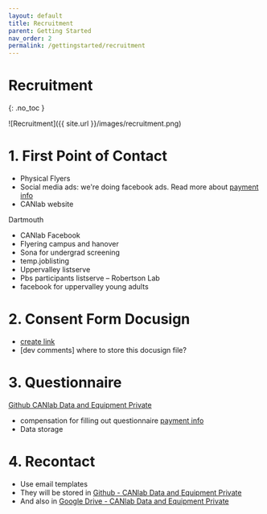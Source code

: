 ```yaml
---
layout: default
title: Recruitment
parent: Getting Started
nav_order: 2
permalink: /gettingstarted/recruitment
---
```


# Recruitment
{: .no_toc }

![Recruitment]({{ site.url }}/images/recruitment.png)


# 1. First Point of Contact
* Physical Flyers
* Social media ads: we're doing facebook ads. Read more about [payment info]()
* CANlab website

Dartmouth
* CANlab Facebook
* Flyering campus and hanover
* Sona for undergrad screening
* temp.joblisting
* Uppervalley listserve
* Pbs participants listserve – Robertson Lab
* facebook for uppervalley young adults

# 2. Consent Form Docusign
* [create link]()
* [dev comments] where to store this docusign file?

# 3. Questionnaire
[Github CANlab Data and Equipment Private](https://github.com/canlab/CANlab_data_and_equipment_private)
* compensation for filling out questionnaire [payment info]()
* Data storage

# 4. Recontact
* Use email templates
* They will be stored in [Github - CANlab Data and Equipment Private](https://github.com/canlab/CANlab_data_and_equipment_private)
* And also in [Google Drive - CANlab Data and Equipment Private](https://github.com/canlab/CANlab_data_and_equipment_private)
